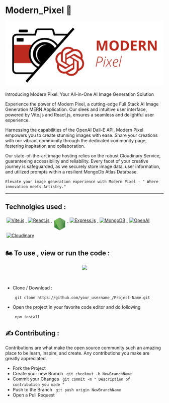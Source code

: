 # Modern_Pixel 📸

<p align="center">
  <img src="./client/src/assets/Modern_Pixel_Logo.png" />
</p>

Introducing Modern Pixel: Your All-in-One AI Image Generation Solution

Experience the power of Modern Pixel, a cutting-edge Full Stack AI Image Generation MERN Application. Our sleek and intuitive user interface, powered by Vite.js and React.js, ensures a seamless and delightful user experience.

Harnessing the capabilities of the OpenAI Dall-E API, Modern Pixel empowers you to create stunning images with ease. Share your creations with our vibrant community through the dedicated community page, fostering inspiration and collaboration.

Our state-of-the-art image hosting relies on the robust Cloudinary Service, guaranteeing accessibility and reliability. Every facet of your creative journey is safeguarded, as we securely store image data, user information, and utilized prompts within a resilient MongoDb Atlas Database.

    Elevate your image generation experience with Modern Pixel - " Where innovation meets Artistry."

<hr />

## Technolgies used :
<p>
    <a href="https://vitejs.dev/" target="_blank">
      <img src="https://vitejs.dev/logo.svg" alt="Vite.js" height="40" style="vertical-align:top; margin:4px" />
    </a>
    <a href="https://react.dev/" target="_blank">
      <img src="https://create-react-app.dev/img/logo.svg" alt="React.js" height="40" style="vertical-align:top; margin:4px" />
    </a>
    <a href="https://nodejs.org" target="_blank">
      <img src="https://raw.githubusercontent.com/github/explore/80688e429a7d4ef2fca1e82350fe8e3517d3494d/topics/nodejs/nodejs.png" 
          alt="Node.js" height="40" style="vertical-align:top; margin:4px" />
    </a>
    <a href="https://expressjs.com/" target="_blank">
      <img src="https://encrypted-tbn0.gstatic.com/images?q=tbn:ANd9GcR49CPLVKPAe1cslXaHnF20_Qwt-MiSoRen-vvYNoCmLkKwCQ1GtWdstwiUeDJ03RYu5ik&usqp=CAU" alt="Express.js" height="40" style="vertical- 
          align:top; margin:4px" />
    </a>
    <a href="https://www.mongodb.com/" target="_blank">
      <img src="https://w7.pngwing.com/pngs/956/695/png-transparent-mongodb-original-wordmark-logo-icon-thumbnail.png" 
          alt="MongoDB" height="40" style="vertical- 
          align:top; margin:4px" />
    </a>
    <a href="https://openai.com/" target="_blank">
      <img src="https://static.vecteezy.com/system/resources/previews/021/495/993/original/chatgpt-openai-logo-icon-free-png.png" 
          alt="OpenAI" height="40" style="vertical- 
          align:top; margin:4px" />
    </a>
    <a href="https://cloudinary.com/" target="_blank">
      <img src="https://s3.amazonaws.com/awsmp-logos/cloudinary.png" 
          alt="Cloudinary" height="40" style="vertical- 
          align:top; margin:4px" />
    </a>
</p>

## 🏍 To use , view or run the code :

<p align="center">
  <img src="https://media.giphy.com/media/kdiLau77NE9Z8vxGSO/giphy.gif" width="40%">
</p>
<br>

- Clone / Download :

       git clone https://github.com/your_username_/Project-Name.git

- Open the project in your favorite code editor and do following

       npm install

## ✍ Contributing :

Contributions are what make the open source community such an amazing place to be learn, inspire, and create. Any contributions you make are greatly appreciated.

- Fork the Project
- Create your new Branch <code> git checkout -b NewBranchName </code>
- Commit your Changes <code> git commit -m " Description of contribution you made " </code>
- Push to the Branch <code> git push origin NewBranchName </code>
- Open a Pull Request

